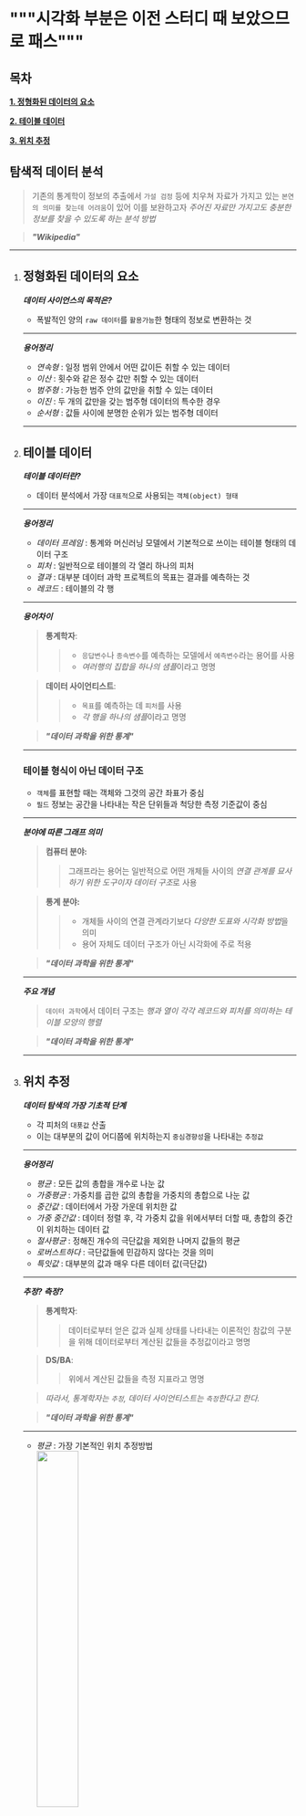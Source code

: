 """시각화 부분은 이전 스터디 때 보았으므로 패스"""
===

목차
---
**[1. 정형화된 데이터의 요소](#정형화된-데이터의-요소)**

**[2. 테이블 데이터](#테이블-데이터)**

**[3. 위치 추정](#위치-추정)**  


탐색적 데이터 분석
---
> 기존의 통계학이 정보의 추출에서 `가설 검정` 등에 치우쳐 자료가 가지고 있는 `본연의 의미를 찾는데 어려움`이 있어 이를 보완하고자 *주어진 자료만 가지고도 충분한 정보를 찾을 수 있도록 하는 분석 방법*

>***"Wikipedia"***
---

1. ## 정형화된 데이터의 요소

	***데이터 사이언스의 목적은?***
	- 폭발적인 양의 `raw 데이터`를 `활용가능`한 형태의 정보로 변환하는 것
	
	---
	***용어정리***
	+ *연속형* : 일정 범위 안에서 어떤 값이든 취할 수 있는 데이터
	+ *이산* : 횟수와 같은 정수 값만 취할 수 있는 데이터
	+ *범주형* : 가능한 범주 안의 값만을 취할 수 있는 데이터
	+ *이진* : 두 개의 값만을 갖는 범주형 데이터의 특수한 경우
	+ *순서형* : 값들 사이에 분명한 순위가 있는 범주형 데이터
	---
	
2. ## 테이블 데이터

	***테이블 데이터란?***
	- 데이터 분석에서 가장 `대표적`으로 사용되는 `객체(object) 형태`
	
	---
	***용어정리***
	+ *데이터 프레임* : 통계와 머신러닝 모델에서 기본적으로 쓰이는 테이블 형태의 데이터 구조
	+ *피처* : 일반적으로 테이블의 각 열리 하나의 피처
	+ *결과* : 대부분 데이터 과학 프로젝트의 목표는 결과를 예측하는 것
	+ *레코드* : 테이블의 각 행
	
	---
	***용어차이***
	> **통계학자**:
	>> - `응답변수`나 `종속변수`를 예측하는 모델에서 `예측변수`라는 용어를 사용
	>> - *여러행의 집합을 하나의 샘플*이라고 명명

	> **데이터 사이언티스트**:
	>> - `목표`를 예측하는 데 `피처`를 사용
	>> - *각 행을 하나의 샘플*이라고 명명
	
	>***"데이터 과학을 위한 통계"***
	---
 
	### 테이블 형식이 아닌 데이터 구조

	- `객체`를 표현할 때는 객체와 그것의 공간 좌표가 중심
	- `필드` 정보는 공간을 나타내는 작은 단위들과 척당한 측정 기준값이 중심
	
	---
	***분야에 따른 그래프 의미***
	> **컴퓨터 분야:**
	>> 그래프라는 용어는 일반적으로 어떤 개체들 사이의
	>> *연결 관계를 묘사하기 위한 도구이자 데이터 구조*로 사용

	> **통계 분야:**
	>> - 개체들 사이의 연결 관계라기보다 *다양한 도표와 시각화 방법*을 의미
	>> - 용어 자체도 데이터 구조가 아닌 시각화에 주로 적용
	
	>***"데이터 과학을 위한 통계"***
	
	---
	***주요 개념***
	> `데이터 과학`에서 데이터 구조는 *행과 열이 각각 레코드와* *피처를 의미하는 테이블 모양의 행렬*
	
	>***"데이터 과학을 위한 통계"***
	---
3. ## 위치 추정

	***데이터 탐색의 가장 기초적 단계***
	- 각 피처의 `대푯값` 산출
	- 이는 대부분의 값이 어디쯤에 위치하는지 `중심경향성`을 나타내는 `추정값`
	
	---
	***용어정리***
	+ *평균* : 모든 값의 총합을 개수로 나눈 값
	+ *가중평균* : 가중치를 곱한 값의 총합을 가중치의 총합으로 나눈 값
	+ *중간값* : 데이터에서 가장 가운데 위치한 값
	+ *가중 중간값* : 데이터 정렬 후, 각 가중치 값을 위에서부터 더할 때, 총합의 중간이 위치하는 데이터 값
	+ *절사평균* : 정해진 개수의 극단값을 제외한 나머지 값들의 평균
	+ *로버스트하다* : 극단값들에 민감하지 않다는 것을 의미
	+ *특잇값* : 대부분의 값과 매우 다른 데이터 값(극단값)
	 
	---
	***추정? 측정?***
	> **통계학자**:
	>> 데이터로부터 얻은 값과 실제 상태를 나타내는 이론적인 참값의 구분을 위해
	>> 데이터로부터 계산된 값들을 추정값이라고 명명

	> **DS/BA**:
	>> 위에서 계산된 값들을 측정 지표라고 명명

	> *따라서, 통계학자는 `추정`, 데이터 사이언티스트는 `측정`한다고 한다.*
	
	> ***"데이터 과학을 위한 통계"***
	---
			
	- *평균* : 가장 기본적인 위치 추정방법<br><img src="https://github.com/YounHS/Study_DataScience/blob/master/1.%20%ED%83%90%EC%83%89%EC%A0%81%20%EB%8D%B0%EC%9D%B4%ED%84%B0%20%EB%B6%84%EC%84%9D/pic/%ED%8F%89%EA%B7%A0.png" width="40%">
	
	- *절사평균* : 값들을 크기 순으로 정렬한 후, 양끝에서 일정 개수의 값들을 삭제한 뒤 남은 값들을 가지고 구한 평균이며 중간값과 평균의 절충안<br><img src="https://github.com/YounHS/Study_DataScience/blob/master/1.%20%ED%83%90%EC%83%89%EC%A0%81%20%EB%8D%B0%EC%9D%B4%ED%84%B0%20%EB%B6%84%EC%84%9D/pic/%EC%A0%88%EC%82%AC%ED%8F%89%EA%B7%A0.png" width="40%">
	
	- *가중평균* : 각 데이터 값 x_i에 가중치 w_i를 곱한 값들의 총합을 다시 가중치의 총합으로 나눈 평균<br><img src="https://github.com/YounHS/Study_DataScience/blob/master/1.%20%ED%83%90%EC%83%89%EC%A0%81%20%EB%8D%B0%EC%9D%B4%ED%84%B0%20%EB%B6%84%EC%84%9D/pic/%EA%B0%80%EC%A4%91%ED%8F%89%EA%B7%A0.png" width="40%">
	
	---
	> 가중평균을 사용하게 된 두 가지 이유
	- 어떤 값들이 본래 다른 값들에 비해 큰 변화량을 갖을 때, 이러한 관측값에 더 작은 가중치 부여 가능
	- 데이터 수집 시, 관심 있는 서로 다른 대조군은 항상 같은 수를 얻기 불가능하므로 데이터가 부족한 소수 그룹에 대해 더 높은 가중치 적용 필요
	---
4. ## 변이 추정

	***용어정리***
	+ *편차* : 관측값과 위치 추정값 사이의 차이
	+ *분산* : 평균과의 편차를 제곱한 값들의 합을 n-1로 나눈 값. n은 데이터 개수
	+ *표준편차* : 분산의 제곱근
	+ *평균절대편차* : 평균과의 편차의 절댓값의 평균
	+ *중간값의 중위절대편차* : 중간값과의 편차의 절댓값의 중간값
	+ *범위* : 데이터의 최댓값과 최솟값의 차이
	+ *순서통계량* : 최소에서 최대까지 정렬된 데이터 값에 따른 계량형. **특잇값에 매우 민감하여 변위 측정에 유용하지 **
	+ *백분위수* : 어떤 값들의 p퍼센트가 이 값 혹은 더 작은 값을 갖고, (100-p)퍼센트가 이 값 혹은 더 큰 값을 갖도록 하는 값
	+ *사분위범위* : **변위를 추정하는 가장 대표적인 방법.** 75번째 백분위수와 25번째 백분위수 사이의 차이
	 
	---
	***추정? 측정?***
	> **통계학자**:
	>> 데이터로부터 얻은 값과 실제 상태를 나타내는 이론적인 참값의 구분을 위해
	>> 데이터로부터 계산된 값들을 추정값이라고 명명

	> **DS/BA**:
	>> 위에서 계산된 값들을 측정 지표라고 명명

	> *따라서, 통계학자는 `추정`, 데이터 사이언티스트는 `측정`한다고 한다.*
	
	> ***"데이터 과학을 위한 통계"***
	---
			
	- *평균절대편차* : <br><img src="https://github.com/YounHS/Study_DataScience/blob/master/1.%20%ED%83%90%EC%83%89%EC%A0%81%20%EB%8D%B0%EC%9D%B4%ED%84%B0%20%EB%B6%84%EC%84%9D/pic/%ED%8F%89%EA%B7%A0%EC%A0%88%EB%8C%80%ED%8E%B8%EC%B0%A8.png" width="40%">
	
	**""x바 는 표본평균을 의미함""**
	
	- *분산* : 가장 유명한 변이 추정 방법이며 제곱 편차를 이용. 제곱 편차의 평균<br><img src="https://github.com/YounHS/Study_DataScience/blob/master/1.%20%ED%83%90%EC%83%89%EC%A0%81%20%EB%8D%B0%EC%9D%B4%ED%84%B0%20%EB%B6%84%EC%84%9D/pic/%EB%B6%84%EC%82%B0.png" width="40%">
	
	- *표준편차* : 가장 유명한 변이 추정 방법이며 제곱 편차를 이용. 분산의 제곱근<br><img src="https://github.com/YounHS/Study_DataScience/blob/master/1.%20%ED%83%90%EC%83%89%EC%A0%81%20%EB%8D%B0%EC%9D%B4%ED%84%B0%20%EB%B6%84%EC%84%9D/pic/%ED%91%9C%EC%A4%80%ED%8E%B8%EC%B0%A8.png" width="40%">
	
	**""표준편차의 경우, 원 데이터와 같은 척도에 있으므로 분산보다 해석이 용이함""**
	**""수학적으로 제곱한 값이 절댓값보다 통계 모델 다루기에 더 편리함""**
	
	- *중위절대편차* : 상기 3가지 추정값보다 로버스트한 변위 추정값<br><img src="https://github.com/YounHS/Study_DataScience/blob/master/1.%20%ED%83%90%EC%83%89%EC%A0%81%20%EB%8D%B0%EC%9D%B4%ED%84%B0%20%EB%B6%84%EC%84%9D/pic/%EC%A4%91%EC%9C%84%EC%A0%88%EB%8C%80%ED%8E%B8%EC%B0%A8.png" width="40%">
	
	**""m은 데이터의 중간값을 의미함""**
	
	---
	***주요 개념***
	> `분산`과 `표준편차`는 가장 보편적으로 널리 사용되는 변위 측정 방법이며 모두 *특잇값에 민감*
	> `평균과 백분위수에서의 절대편차의 평균과 중간값`을 구하는 것이 *좀 더 로버스트*
	
	>***"데이터 과학을 위한 통계"***
	---
5. ## 데이터 분포 탐색하기
	***그래프에 대한 내용이 주로 나오므로 그래프에 대한 간단한 개념만 짚음***

	---
	***주요 개념***
	> 도수 히스토그램은 y축에 횟수, x축에 변수 값들을 표시하여 한눈에 데이터 분포 확인 가능
	> 도수분포표는 히스토그램에 보이는 횟수들을 표 형태로 나타냄
	> 상자그림에서 상자의 위 아래 부분은 각각 75%, 25% 백분위수를 의미. 데이터 분포를 한눈에 파악 가능. 분포의 비교를 위해 사용
	
	>***"데이터 과학을 위한 통계"***
	---
6. ## 이진 데이터와 범주 데이터 탐색하기
	***그래프에 대한 내용이 주로 나오므로 그래프에 대한 간단한 개념만 짚음***
	
	***용어정리***
	+ *최빈값* : 데이터에서 가장 자주 등장하는 범주 혹은 값
	+ *기댓값* : 범주에 해당하는 어떤 수치가 있을 때, 범주의 출현 확률에 따른 평균
	+ *막대도표* : 각 범주의 빈도수 혹은 비율을 막대로 나타낸 그림
	+ *파이그림* : 각 범주의 빈도수 혹은 비율을 부채꼴 모양으로 나타낸 그림. **시각적으로 효과적이지 않으므로 사용을 지양함**
	
	---
	***주요 개념***
	> `범주형 데이터`는 보통 *비율로 요약* 가능. `막대도표`를 사용해 *시각화*
	> `범주`란 *전혀 다른 집합*, *정도를 나타내는 요인변수의 수준* 혹은 *구간별로 나뉜 수치 데이터*를 의미
	> `기댓값`은 *어떤 값과 그 값이 일어날 확률을 서로 곱해 더한 값*을 의미. 주로 *요인변수의 수준 요약*을 위해 사용
	
	>***"데이터 과학을 위한 통계"***
	---
7. ## 상관관계
	***그래프에 대한 내용이 주로 나오므로 그래프에 대한 간단한 개념만 짚음***
	
	***용어정리***
	+ *상관계수* : 수치적 변수들 간에 **어떤 관계**가 있는지를 나타내기 위해 사용되는 측정량(-1 ~ +1)
	+ *상관행렬* : 행과 열이 변수들을 의미하는 표. 각 셀은 **그 행과 열에 해당하는 변수들 간의 상관관계**를 의미
	+ *산점도* : x축과 y축이 **서로 다른 두 변수를 나타내는 도표**
	
	---
	***주요 개념***
	> v1이 높아질 때 v2도 높아지고, v1이 낮아질 때 v2도 낮아지는 경우, 양의 상관관계(반대의 경우 음의 상관관계)
	> 상관계수는 표준화된 특정 지표. 항상 -1에서 +1 사이에 존재
	> 상관계수가 0이라는 것은 아무런 상관성이 없다는 것을 의미. **데이터를 랜덤하게 재배치 시, 우연히 상관계수가 양/음수가 될 수 있음**
	
	>***"데이터 과학을 위한 통계"***
	---
8. ## 두 개 이상의 변수 탐색하기
	***그래프에 대한 내용이 주로 나오므로 그래프에 대한 간단한 개념만 짚음***
	
	***용어정리***
	+ *분할표* : 두 가지 이상의 범주형 변수의 빈도수를 기록한 표
	+ *육각형 구간* : 두 변수를 육각형 모양의 구간으로 나눈 그림
	+ *등고 도표* : 두 변수의 밀도를 등고선으로 표시한 도표
	+ *바이올린 도표* : 상자그림과 비슷하지만 밀도추정을 함께 보여줌
	
	---
	***주요 개념***
	> `각형 구간/등고선 도표`는 **데이터의 방대한 양에 압도당하지 않으면서**, **한 번에 두 수치형 변수를 시각적으로 검토**하기 위한 유용한 그래프
	> `분할표`는 **두 범주형 변수의 도수를 확인**하기 위한 표준 방법
	> `상자그림과 바이올린도표`는 **범주형 변수와 수치형 변수 간의 관계를 도식화**하기 위한 도구
	
	>***"데이터 과학을 위한 통계"***
	---
